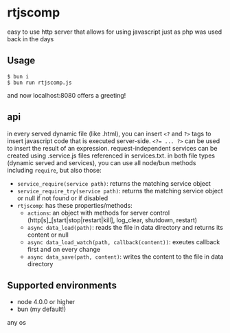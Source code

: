 # rtjscomp

easy to use http server that allows for using javascript just as php was used back in the days

## Usage

```console
$ bun i
$ bun run rtjscomp.js
```

and now localhost:8080 offers a greeting!

## api

in every served dynamic file (like .html), you can insert `<?` and `?>` tags to insert javascript code that is executed server-side. `<?= ... ?>` can be used to insert the result of an expression.
request-independent services can be created using .service.js files referenced in services.txt.
in both file types (dynamic served and services), you can use all node/bun methods including `require`, but also those:

- `service_require(service path)`: returns the matching service object
- `service_require_try(service path)`: returns the matching service object or null if not found or if disabled
- `rtjscomp`: has these properties/methods:
  - `actions`: an object with methods for server control (http[s]_[start|stop|restart|kill], log_clear, shutdown, restart)
  - `async data_load(path)`: reads the file in data directory and returns its content or null
  - `async data_load_watch(path, callback(content))`: exeutes callback first and on every change
  - `async data_save(path, content)`: writes the content to the file in data directory

## Supported environments

- node 4.0.0 or higher
- bun (my default!)

any os
